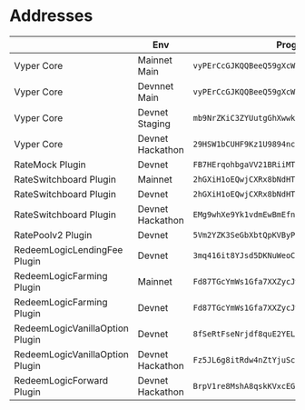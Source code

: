# Addresses

|                                 | Env              | Program                                        | Upgrade authority                              |
| ------------------------------- | ---------------- | ---------------------------------------------- | ---------------------------------------------- |
| Vyper Core                      | Mainnet Main     | `vyPErCcGJKQQBeeQ59gXcWrDyU4vBrq8qQfacwmsAsp`  | `DpfQodEMtBjx7X8Y8VhC9THo18YVZmUtvm6ASCVFThxh` |
| Vyper Core                      | Devnnet Main     | `vyPErCcGJKQQBeeQ59gXcWrDyU4vBrq8qQfacwmsAsp`  | `DpfQodEMtBjx7X8Y8VhC9THo18YVZmUtvm6ASCVFThxh` |
| Vyper Core                      | Devnet Staging   | `mb9NrZKiC3ZYUutgGhXwwkAL6Jkvmu5WLDbxWRZ8L9U`  | `DpfQodEMtBjx7X8Y8VhC9THo18YVZmUtvm6ASCVFThxh` |
| Vyper Core                      | Devnet Hackathon | `29HSW1bCUHF9Kz1U9894nc9ycFCWTTTLMmKZmZ5qLwgT` | `DpfQodEMtBjx7X8Y8VhC9THo18YVZmUtvm6ASCVFThxh` |
| RateMock Plugin                 | Devnet           | `FB7HErqohbgaVV21BRiiMTuiBpeUYT8Yw7Z6EdEL7FAG` | `DpfQodEMtBjx7X8Y8VhC9THo18YVZmUtvm6ASCVFThxh` |
| RateSwitchboard Plugin          | Mainnet          | `2hGXiH1oEQwjCXRx8bNdHTi49ScZp7Mj2bxcjxtULKe1` | `DpfQodEMtBjx7X8Y8VhC9THo18YVZmUtvm6ASCVFThxh` |
| RateSwitchboard Plugin          | Devnet           | `2hGXiH1oEQwjCXRx8bNdHTi49ScZp7Mj2bxcjxtULKe1` | `DpfQodEMtBjx7X8Y8VhC9THo18YVZmUtvm6ASCVFThxh` |
| RateSwitchboard Plugin          | Devnet Hackathon | `EMg9whXe9Yk1vdmEwBmEfnucRAaombxC4HW1LyRy1tWD` | `DpfQodEMtBjx7X8Y8VhC9THo18YVZmUtvm6ASCVFThxh` |
| RatePoolv2 Plugin               | Devnet           | `5Vm2YZK3SeGbXbtQpKVByP9EvYy78ahnjFXKkf9B3yzW` | `DpfQodEMtBjx7X8Y8VhC9THo18YVZmUtvm6ASCVFThxh` |
| RedeemLogicLendingFee Plugin    | Devnet           | `3mq416it8YJsd5DKNuWeoCCAH8GYJfpuefHSNkSP6LyS` | `DpfQodEMtBjx7X8Y8VhC9THo18YVZmUtvm6ASCVFThxh` |
| RedeemLogicFarming Plugin       | Mainnet          | `Fd87TGcYmWs1Gfa7XXZycJwt9kXjRs8axMtxCWtCmowN` | `DpfQodEMtBjx7X8Y8VhC9THo18YVZmUtvm6ASCVFThxh` |
| RedeemLogicFarming Plugin       | Devnet           | `Fd87TGcYmWs1Gfa7XXZycJwt9kXjRs8axMtxCWtCmowN` | `DpfQodEMtBjx7X8Y8VhC9THo18YVZmUtvm6ASCVFThxh` |
| RedeemLogicVanillaOption Plugin | Devnet           | `8fSeRtFseNrjdf8quE2YELhuzLkHV7WEGRPA9Jz8xEVe` | `DpfQodEMtBjx7X8Y8VhC9THo18YVZmUtvm6ASCVFThxh` |
| RedeemLogicVanillaOption Plugin | Devnet Hackathon | `Fz5JL6g8itRdw4nZtYjuScJZx2JATLE5SHNm1NwW87XV` | `DpfQodEMtBjx7X8Y8VhC9THo18YVZmUtvm6ASCVFThxh` |
| RedeemLogicForward Plugin       | Devnet Hackathon | `BrpV1re8MshA8qskKVxcEG8zXG3vf2uLX6myeTKAyhsK` | `DpfQodEMtBjx7X8Y8VhC9THo18YVZmUtvm6ASCVFThxh` |
